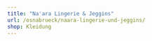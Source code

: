 ```yaml
---
title: "Na'ara Lingerie & Jeggins"
url: /osnabrueck/naara-lingerie-und-jeggins/
shop: Kleidung
---
```

